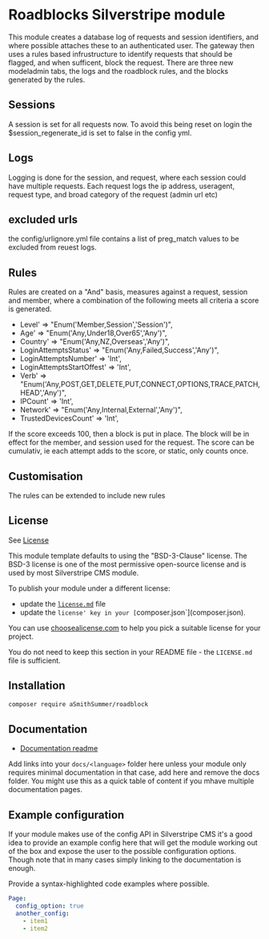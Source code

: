 # Roadblocks Silverstripe module

This module creates a database log of requests and session identifiers, and where possible attaches these to an authenticated user.
The gateway then uses a rules based infrustructure to identify requests that should  be flagged, and when sufficent, block the request.
There are three new modeladmin tabs, the logs and the roadblock rules, and the blocks generated by the rules.

## Sessions

A session is set for all requests now. To avoid this being reset on login the $session_regenerate_id is set to false in the config yml.

## Logs

Logging is done for the session, and request, where each session could have multiple requests.
Each request logs the ip address, useragent, request type, and broad category of the request (admin url etc)

## excluded urls

the config/urlignore.yml file contains a list of preg_match values to be excluded from reuest logs.

## Rules
Rules are created on a "And" basis, measures against a request, session and member, where a combination of the following meets all criteria a score is generated.

- Level' => "Enum('Member,Session','Session')",
- Age' => "Enum('Any,Under18,Over65','Any')",
- Country' => "Enum('Any,NZ,Overseas','Any')",
- LoginAttemptsStatus' => "Enum('Any,Failed,Success','Any')",
- LoginAttemptsNumber' => 'Int',
- LoginAttemptsStartOffest' => 'Int',
- Verb' => "Enum('Any,POST,GET,DELETE,PUT,CONNECT,OPTIONS,TRACE,PATCH,HEAD','Any')",
- IPCount' => 'Int',
- Network' => "Enum('Any,Internal,External','Any')",
- TrustedDevicesCount' => 'Int',

If the score exceeds 100, then a block is put in place. The block will be in effect for the member, and session used for the request.
The score can be cumulativ, ie each attempt adds to the score, or static, only counts once.

## Customisation

The rules can be extended to include new rules

## License

See [License](LICENSE.md)

This module template defaults to using the "BSD-3-Clause" license. The BSD-3 license is one of the most
permissive open-source license and is used by most Silverstripe CMS module.

To publish your module under a different license:

- update the [`license.md`](LICENSE.md) file
- update the `license' key in your [`composer.json`](composer.json).

You can use [choosealicense.com](https://choosealicense.com) to help you pick a suitable license for your project.

You do not need to keep this section in your README file - the `LICENSE.md` file is sufficient.

## Installation

```sh
composer require aSmithSummer/roadblock
```

## Documentation

- [Documentation readme](docs/en/README.md)

Add links into your `docs/<language>` folder here unless your module only requires minimal documentation
in that case, add here and remove the docs folder. You might use this as a quick table of content if you
mhave multiple documentation pages.

## Example configuration

If your module makes use of the config API in Silverstripe CMS it's a good idea to provide an example config
here that will get the module working out of the box and expose the user to the possible configuration options.
Though note that in many cases simply linking to the documentation is enough.

Provide a syntax-highlighted code examples where possible.

```yaml
Page:
  config_option: true
  another_config:
    - item1
    - item2
```
